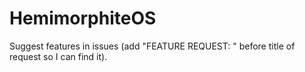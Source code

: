 # HemimorphiteOS
Suggest features in issues (add "FEATURE REQUEST: " before title of request so I can find it). 
